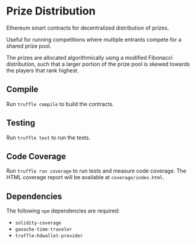 # Prize Distribution
Ethereum smart contracts for decentralized distribution of prizes.

Useful for running competitions where multiple entrants compete for a shared prize pool.

The prizes are allocated algorithmically using a modified Fibonacci distribution, such that a larger portion of the prize pool is skewed towards the players that rank highest.

## Compile

Run `truffle compile` to build the contracts.

## Testing

Run `truffle test` to run the tests.

## Code Coverage

Run `truffle run coverage` to run tests and measure code coverage. The HTML coverage report will be available at `coverage/index.html`.

## Dependencies

The following `npm` dependencies are required:

* `solidity-coverage`
* `ganache-time-traveler`
* `truffle-hdwallet-provider`
